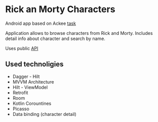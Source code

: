 # Rick an Morty Characters

Android app based on Ackee [task](https://github.com/AckeeCZ/android-task-rick-and-morty)

Application allows to browse characters from Rick and Morty. Includes detail info about character and search by name. 

Uses public [API](https://rickandmortyapi.com/documentation)

## Used technoligies

- Dagger - Hilt
- MVVM Architecture
- Hilt - ViewModel
- Retrofit
- Room
- Kotlin Corountines
- Picasso
- Data binding (character detail)
